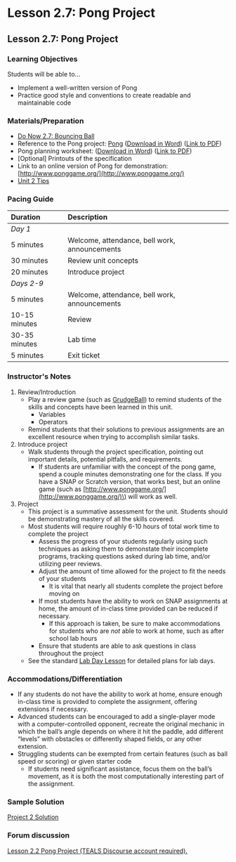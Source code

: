 # Lesson 2.7: Pong Project

## Lesson 2.7: Pong Project

### Learning Objectives

Students will be able to...

* Implement a well-written version of Pong
* Practice good style and conventions to create readable and maintainable code

### Materials/Preparation

* [Do Now 2.7: Bouncing Ball](do_now_27.md)  
* Reference to the Pong project: [Pong](project_2.md) \([Download in Word](https://github.com/TEALSK12/introduction-to-computer-science/raw/master/Projects/Projects%20Word/Project%202%20Pong.docx)\) \([Link to PDF](https://github.com/TEALSK12/introduction-to-computer-science/raw/master/Projects/Projects%20PDF/Project%202%20Pong.pdf)\)
* Pong planning worksheet: \([Download in Word](https://github.com/TEALSK12/introduction-to-computer-science/raw/master/Projects/Projects%20Word/Project_2_Pong_Planning_Worksheet.docx)\) \([Link to PDF](https://github.com/TEALSK12/introduction-to-computer-science/raw/master/Projects/Projects%20PDF/Project_2_Pong_Planning_Worksheet.pdf)\)
* \[Optional\] Printouts of the specification
* Link to an online version of Pong for demonstration: [http://www.ponggame.org/](http://www.ponggame.org/)
* [Unit 2 Tips](https://github.com/TEALSK12/introduction-to-computer-science/tree/1b0bf53d1227fa78fa4316e79dd49375fd1c622d/unit_2_tips.md)

### Pacing Guide

| Duration | Description |
| :--- | :--- |
| _Day 1_ |  |
| 5 minutes | Welcome, attendance, bell work, announcements |
| 30 minutes | Review unit concepts |
| 20 minutes | Introduce project |
| _Days 2-9_ |  |
| 5 minutes | Welcome, attendance, bell work, announcements |
| 10-15 minutes | Review |
| 30-35 minutes | Lab time |
| 5 minutes | Exit ticket |

### Instructor's Notes

1. Review/Introduction
   * Play a review game \(such as [GrudgeBall](http://toengagethemall.blogspot.com/2013/02/grudgeball-review-game-where-kids-attack.html)\) to remind students of the skills and concepts have been learned in this unit.
     * Variables
     * Operators
   * Remind students that their solutions to previous assignments are an excellent resource when trying to accomplish similar tasks.
2. Introduce project
   * Walk students through the project specification, pointing out important details, potential pitfalls, and requirements.
     * If students are unfamiliar with the concept of the pong game, spend a couple minutes demonstrating one for the class.  If you have a SNAP or Scratch version, that works best, but an online game \(such as [http://www.ponggame.org/](http://www.ponggame.org/)\) will work as well.
3. Project
   * This project is a summative assessment for the unit.  Students should be demonstrating mastery of all the skills covered.
   * Most students will require roughly 6-10 hours of total work time to complete the project
     * Assess the progress of your students regularly using such techniques as asking them to demonstate their incomplete programs, tracking questions asked during lab time, and/or utilizing peer reviews.
     * Adjust the amount of time allowed for the project to fit the needs of your students
       * It is vital that nearly all students complete the project before moving on
     * If most students have the ability to work on SNAP assignments at home, the amount of in-class time provided can be reduced if necessary.
       * If this approach is taken, be sure to make accommodations for students who are _not_ able to work at home, such as after school lab hours
     * Ensure that students are able to ask questions in class throughout the project
   * See the standard [Lab Day Lesson](../../lab_day_lesson.md) for detailed plans for lab days.

### Accommodations/Differentiation

* If any students do not have the ability to work at home, ensure enough in-class time is provided to complete the assignment, offering extensions if necessary.
* Advanced students can be encouraged to add a single-player mode with a computer-controlled opponent, recreate the original mechanic in which the ball’s angle depends on where it hit the paddle, add different “levels” with obstacles or differently shaped fields, or any other extension.
* Struggling students can be exempted from certain features \(such as ball speed or scoring\) or given starter code
  * If students need significant assistance, focus them on the ball’s movement, as it is both the most computationally interesting part of the assignment.

### Sample Solution

[Project 2 Solution](https://github.com/TEALSK12/introduction-to-computer-science-instructor/blob/master/curriculum/Sample%20Project%20Solutions.md)

### Forum discussion

 [Lesson 2.2 Pong Project \(TEALS Discourse account required\).](http://forums.tealsk12.org/c/intro-unit-2-loops/lesson-2-7-pong-project)

